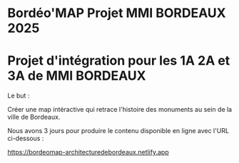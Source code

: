 # Bordéo'MAP Projet MMI BORDEAUX 2025 

# Projet d'intégration pour les 1A 2A et 3A de MMI BORDEAUX 

Le but : 

Créer une map intéractive qui retrace l'histoire des monuments au sein de la ville de Bordeaux.

Nous avons 3 jours pour produire le contenu disponible en ligne avec l'URL ci-dessous :

https://bordeomap-architecturedebordeaux.netlify.app 


 

